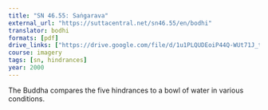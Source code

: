```yaml
---
title: "SN 46.55: Saṅgarava"
external_url: "https://suttacentral.net/sn46.55/en/bodhi"
translator: bodhi
formats: [pdf]
drive_links: ["https://drive.google.com/file/d/1u1PLQUDEoiP44Q-WUt71J_tchXnZMYb5/view?usp=drivesdk"]
course: imagery
tags: [sn, hindrances]
year: 2000
---
```


The Buddha compares the five hindrances to a bowl of water in various conditions.